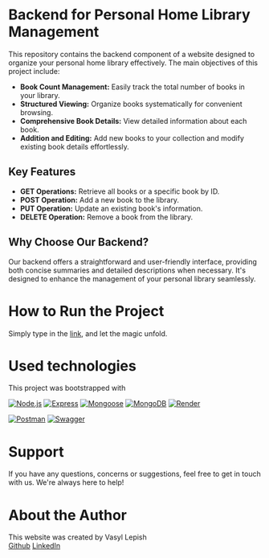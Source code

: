 # Backend for Personal Home Library Management

This repository contains the backend component of a website designed to organize
your personal home library effectively. The main objectives of this project
include:

- **Book Count Management:** Easily track the total number of books in your
  library.
- **Structured Viewing:** Organize books systematically for convenient browsing.
- **Comprehensive Book Details:** View detailed information about each book.
- **Addition and Editing:** Add new books to your collection and modify existing
  book details effortlessly.

## Key Features

- **GET Operations:** Retrieve all books or a specific book by ID.
- **POST Operation:** Add a new book to the library.
- **PUT Operation:** Update an existing book's information.
- **DELETE Operation:** Remove a book from the library.

## Why Choose Our Backend?

Our backend offers a straightforward and user-friendly interface, providing both
concise summaries and detailed descriptions when necessary. It's designed to
enhance the management of your personal library seamlessly.

# How to Run the Project

Simply type in the [link](https://bookshelf-backend-wmjf.onrender.com), and let
the magic unfold.

# Used technologies

This project was bootstrapped with

[![Node.js](https://img.shields.io/badge/node.js-%2343853D.svg?style=for-the-badge&logo=node.js&logoColor=white)](https://nodejs.org/)
[![Express](https://img.shields.io/badge/express-%23404d59.svg?style=for-the-badge)](https://expressjs.com/)
[![Mongoose](https://img.shields.io/badge/mongoose-%23880000.svg?style=for-the-badge&logo=mongoose)](https://mongoosejs.com/)
[![MongoDB](https://img.shields.io/badge/mongodb-%234ea94b.svg?style=for-the-badge&logo=mongodb)](https://www.mongodb.com/)
[![Render](https://img.shields.io/badge/render-%2355c1e9.svg?style=for-the-badge&logo=render)](https://render.com/)

[![Postman](https://img.shields.io/badge/postman-%23FF6C37.svg?style=for-the-badge&logo=postman&logoColor=white)](https://www.postman.com/)
[![Swagger](https://img.shields.io/badge/swagger-%2385EA2D.svg?style=for-the-badge&logo=swagger&logoColor=black)](https://swagger.io/)

# Support

If you have any questions, concerns or suggestions, feel free to get in touch
with us. We're always here to help!

# About the Author

This website was created by Vasyl Lepish  
[Github](https://github.com/AlessioItaliano)
[LinkedIn](https://www.linkedin.com/in/vasyl-lepish/)
